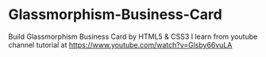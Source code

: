 # Glassmorphism-Business-Card
Build Glassmorphism Business Card by HTML5 &amp; CSS3
I learn from youtube channel tutorial at https://www.youtube.com/watch?v=Glsby66vuLA
